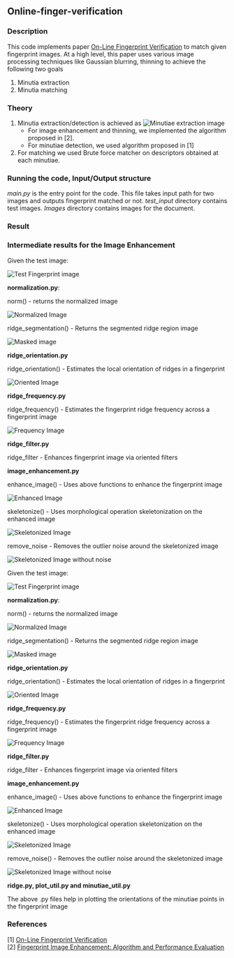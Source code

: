 Online-finger-verification
-------
### Description
This code implements paper [On-Line Fingerprint Verification](https://ieeexplore.ieee.org/stamp/stamp.jsp?arnumber=587996) to match given fingerprint images.
At a high level, this paper uses various image processing techniques like Gaussian blurring, thinning to achieve the following two goals
1. Minutia extraction
2. Minutia matching

### Theory
1. Minutia extraction/detection is achieved as ![Minutiae extraction image](Images/1.png)
   - For image enhancement and thinning, we implemented the algorithm proposed in [2].
   - For minutiae detection, we used algorithm proposed in [1]
2. For matching we used Brute force matcher on descriptors obtained at each minutiae.
### Running the code, Input/Output structure
*main.py* is the entry point for the code. This file takes input path for two images and outputs fingerprint matched or not.
*test_input* directory contains test images.
*Images* directory contains images for the document.
### Result

### Intermediate results for the Image Enhancement

Given the test image:

![Test Fingerprint image](Images/test_image.png)

**normalization.py**: 

norm() -  returns the normalized image

![Normalized Image](Images/norm_image.png)

ridge_segmentation() - Returns the  segmented ridge region image

![Masked image](Images/masked_image.png)

**ridge_orientation.py**

ridge_orientation() - Estimates the local orientation of ridges in a fingerprint

![Oriented Image](Images/oriented_image.png)

**ridge_frequency.py**

ridge_frequency() - Estimates the fingerprint ridge frequency across a fingerprint image

![Frequency Image](Images/freq_image.png)

**ridge_filter.py** 

ridge_filter - Enhances fingerprint image via oriented filters

**image_enhancement.py**

enhance_image() - Uses above functions to enhance the fingerprint image

![Enhanced Image](Images/enhanced_image.png)

skeletonize() - Uses morphological operation skeletonization on the enhanced image

![Skeletonized Image](Images/skeleton_image.png)

remove_noise - Removes the outlier noise around the skeletonized image

![Skeletonized Image without noise](Images/skeletion_image_without_noise.png)

Given the test image:

![Test Fingerprint image](Images/test_image.png)

**normalization.py**: 

norm() -  returns the normalized image

![Normalized Image](Images/norm_image.png)

ridge_segmentation() - Returns the  segmented ridge region image

![Masked image](Images/masked_image.png)

**ridge_orientation.py**

ridge_orientation() - Estimates the local orientation of ridges in a fingerprint

![Oriented Image](Images/oriented_image.png)

**ridge_frequency.py**

ridge_frequency() - Estimates the fingerprint ridge frequency across a fingerprint image

![Frequency Image](Images/freq_image.png)

**ridge_filter.py** 

ridge_filter - Enhances fingerprint image via oriented filters

**image_enhancement.py**

enhance_image() - Uses above functions to enhance the fingerprint image

![Enhanced Image](Images/enhanced_image.png)

skeletonize() - Uses morphological operation skeletonization on the enhanced image

![Skeletonized Image](Images/skeleton_image.png)

remove_noise() - Removes the outlier noise around the skeletonized image

![Skeletonized Image without noise](Images/skeletion_image_without_noise.png)

**ridge.py, plot_util.py and minutiae_util.py** 

The above .py files help in plotting the orientations of the minutiae points in the fingerprint image



### References
[1] [On-Line Fingerprint Verification](https://ieeexplore.ieee.org/stamp/stamp.jsp?arnumber=587996)   
[2] [Fingerprint Image Enhancement: Algorithm and Performance Evaluation](https://pdfs.semanticscholar.org/bd6d/e6c7fba04a67d30a4bd1261665e6f4745ea8.pdf)

